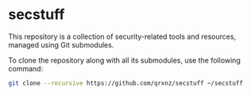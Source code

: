 # secstuff

This repository is a collection of security-related tools and resources, managed using Git submodules.

To clone the repository along with all its submodules, use the following command:

```sh
git clone --recursive https://github.com/qrxnz/secstuff ~/secstuff
```
